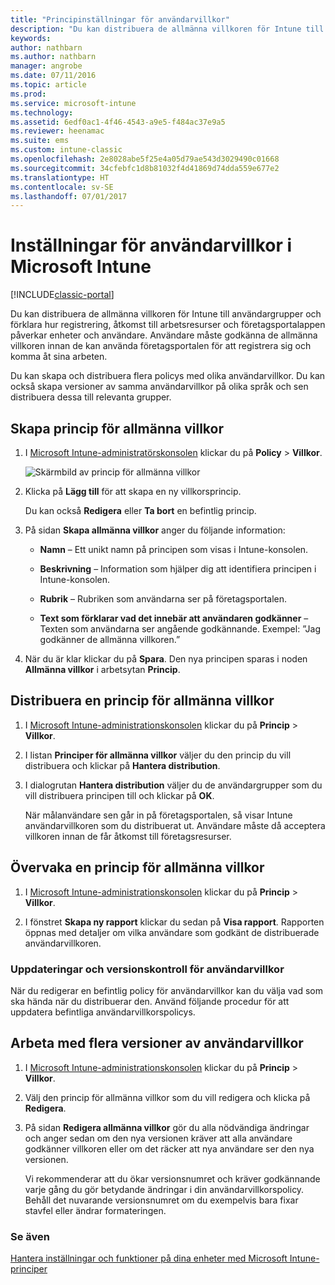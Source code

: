 ```yaml
---
title: "Principinställningar för användarvillkor"
description: "Du kan distribuera de allmänna villkoren för Intune till användargrupper och förklara hur registrering, tillgång till arbetsresurser och användning av företagsportalappen påverkar enheter och användare."
keywords: 
author: nathbarn
ms.author: nathbarn
manager: angrobe
ms.date: 07/11/2016
ms.topic: article
ms.prod: 
ms.service: microsoft-intune
ms.technology: 
ms.assetid: 6edf0ac1-4f46-4543-a9e5-f484ac37e9a5
ms.reviewer: heenamac
ms.suite: ems
ms.custom: intune-classic
ms.openlocfilehash: 2e8028abe5f25e4a05d79ae543d3029490c01668
ms.sourcegitcommit: 34cfebfc1d8b81032f4d41869d74dda559e677e2
ms.translationtype: HT
ms.contentlocale: sv-SE
ms.lasthandoff: 07/01/2017
---
```

# <a name="terms-and-condition-policy-settings-in-microsoft-intune"></a>Inställningar för användarvillkor i Microsoft Intune

[!INCLUDE[classic-portal](../includes/classic-portal.md)]

Du kan distribuera de allmänna villkoren för Intune till användargrupper och förklara hur registrering, åtkomst till arbetsresurser och företagsportalappen påverkar enheter och användare. Användare måste godkänna de allmänna villkoren innan de kan använda företagsportalen för att registrera sig och komma åt sina arbeten.

Du kan skapa och distribuera flera policys med olika användarvillkor. Du kan också skapa versioner av samma användarvillkor på olika språk och sen distribuera dessa till relevanta grupper.

## <a name="create-a-terms-and-conditions-policy"></a>Skapa princip för allmänna villkor

1.  I [Microsoft Intune-administratörskonsolen](https://manage.microsoft.com) klickar du på **Policy** &gt; **Villkor**.

    ![Skärmbild av princip för allmänna villkor](./media/pol-sa-terms-conditions.png)

2.  Klicka på **Lägg till** för att skapa en ny villkorsprincip.

    Du kan också **Redigera** eller **Ta bort** en befintlig princip.

3.  På sidan **Skapa allmänna villkor** anger du följande information:

    -   **Namn** – Ett unikt namn på principen som visas i Intune-konsolen.

    -   **Beskrivning** – Information som hjälper dig att identifiera principen i Intune-konsolen.

    -   **Rubrik** – Rubriken som användarna ser på företagsportalen.

    -   **Text som förklarar vad det innebär att användaren godkänner** – Texten som användarna ser angående godkännande. Exempel: ”Jag godkänner de allmänna villkoren.”

4.  När du är klar klickar du på **Spara**. Den nya principen sparas i noden **Allmänna villkor** i arbetsytan **Princip**.

## <a name="deploy-a-terms-and-conditions-policy"></a>Distribuera en princip för allmänna villkor

1.  I [Microsoft Intune-administrationskonsolen](https://manage.microsoft.com) klickar du på **Princip** &gt; **Villkor**.

2.  I listan **Principer för allmänna villkor** väljer du den princip du vill distribuera och klickar på **Hantera distribution**.

3.  I dialogrutan **Hantera distribution** väljer du de användargrupper som du vill distribuera principen till och klickar på **OK**.

    När målanvändare sen går in på företagsportalen, så visar Intune användarvillkoren som du distribuerat ut. Användare måste då acceptera villkoren innan de får åtkomst till företagsresurser.

## <a name="monitor-a-terms-and-conditions-policy"></a>Övervaka en princip för allmänna villkor

1.  I [Microsoft Intune-administrationskonsolen](https://manage.microsoft.com) klickar du på **Princip** &gt; **Villkor**.

2.  I fönstret **Skapa ny rapport** klickar du sedan på **Visa rapport**. Rapporten öppnas med detaljer om vilka användare som godkänt de distribuerade användarvillkoren.

### <a name="updates-and-version-control-for-terms-and-conditions"></a>Uppdateringar och versionskontroll för användarvillkor
När du redigerar en befintlig policy för användarvillkor kan du välja vad som ska hända när du distribuerar den. Använd följande procedur för att uppdatera befintliga användarvillkorspolicys.

## <a name="work-with-multiple-versions-of-terms-and-conditions"></a>Arbeta med flera versioner av användarvillkor

1.  I [Microsoft Intune-administrationskonsolen](https://manage.microsoft.com) klickar du på **Princip** &gt; **Villkor**.

2.  Välj den princip för allmänna villkor som du vill redigera och klicka på **Redigera**.

3.  På sidan **Redigera allmänna villkor** gör du alla nödvändiga ändringar och anger sedan om den nya versionen kräver att alla användare godkänner villkoren eller om det räcker att nya användare ser den nya versionen.

    Vi rekommenderar att du ökar versionsnumret och kräver godkännande varje gång du gör betydande ändringar i din användarvillkorspolicy. Behåll det nuvarande versionsnumret om du exempelvis bara fixar stavfel eller ändrar formateringen.

### <a name="see-also"></a>Se även
[Hantera inställningar och funktioner på dina enheter med Microsoft Intune-principer](manage-settings-and-features-on-your-devices-with-microsoft-intune-policies.md)
